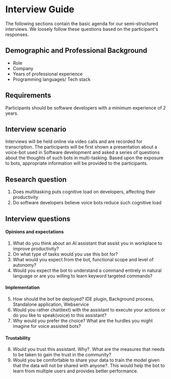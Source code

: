 # Interview Guide

The following sections contain the basic agenda for our semi-structured interviews. We loosely follow these questions based on the participant's responses.

## Demographic and Professional Background

- Role
- Company
- Years of professional experience
- Programming languages/ Tech stack

## Requirements

Participants should be software developers with a minimum experience of 2 years.

## Interview scenario

Interviews will be held online via video calls and are recorded for transcription. The participants will be first shown a presentation about a voice-bot used in Software development and asked a series of questions about the thoughts of such bots in multi-tasking. Based upon the exposure to bots, appropriate information will be provided to the participants.

## Research question

1. Does multitasking puts cognitive load on developers, affecting their productivity
2. Do software developers believe voice bots reduce such cognitive load

## Interview questions

#### Opinions and expectations
1. What do you think about an AI assistant that assist you in workplace to improve productivity?
2. On what type of tasks would you use this bot for?
3. What would you expect from the bot, functional scope and level of autonomy?
4. Would you expect the bot to understand a command entirely in natural language or are you willing to learn keyword targeted commands?

#### Implementation
5. How should the bot be deployed? IDE plugin, Background process, Standalone application, Webservice
6. Would you rather chat(text) with the assistant to execute your actions or do you like to speak(voice) to this assistant?
7. Why would you prefer the choice? What are the hurdles you might imagine for voice assisted bots?

#### Trustability
8. Would you trust this assistant. Why?. What are the measures that needs to be taken to gain the trust in the community?
9. Would you be comfortable to share your data to train the model given that the data will not be shared with anyone?. This would help the bot to learn from multiple users and provides better performance.
